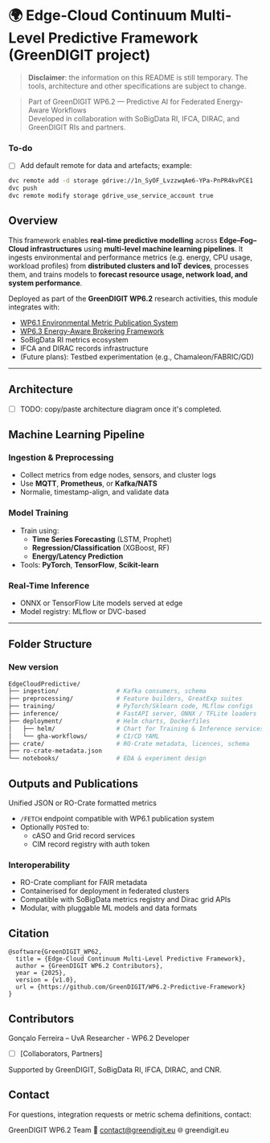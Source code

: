 # 🌍 Edge-Cloud Continuum Multi-Level Predictive Framework (GreenDIGIT project)

>**Disclaimer**: the information on this README is still temporary. The tools, architecture and other specifications are subject to change.

> Part of GreenDIGIT WP6.2 — Predictive AI for Federated Energy-Aware Workflows  
> Developed in collaboration with SoBigData RI, IFCA, DIRAC, and GreenDIGIT RIs and partners.

### To-do
- [ ] Add default remote for data and artefacts; example:
```sh
dvc remote add -d storage gdrive://1n_SyOF_LvzzwqAe6-YPa-PnPR4kvPCE1
dvc push
dvc remote modify storage gdrive_use_service_account true
```

## Overview

This framework enables **real-time predictive modelling** across **Edge–Fog–Cloud infrastructures** using **multi-level machine learning pipelines**. It ingests environmental and performance metrics (e.g. energy, CPU usage, workload profiles) from **distributed clusters and IoT devices**, processes them, and trains models to **forecast resource usage, network load, and system performance**.

Deployed as part of the **GreenDIGIT WP6.2** research activities, this module integrates with:

- [WP6.1 Environmental Metric Publication System](#)
- [WP6.3 Energy-Aware Brokering Framework](#)
- SoBigData RI metrics ecosystem
- IFCA and DIRAC records infrastructure
- (Future plans): Testbed experimentation (e.g., Chamaleon/FABRIC/GD)

---

## Architecture

- [ ] TODO: copy/paste architecture diagram once it's completed.

## Machine Learning Pipeline

### Ingestion & Preprocessing
- Collect metrics from edge nodes, sensors, and cluster logs
- Use **MQTT**, **Prometheus**, or **Kafka/NATS**
- Normalie, timestamp-align, and validate data

### Model Training
- Train using:
  - **Time Series Forecasting** (LSTM, Prophet)
  - **Regression/Classification** (XGBoost, RF)
  - **Energy/Latency Prediction**
- Tools: **PyTorch**, **TensorFlow**, **Scikit-learn**

### Real-Time Inference
- ONNX or TensorFlow Lite models served at edge
- Model registry: MLflow or DVC-based

---

## Folder Structure

<!-- ```bash
.
├── ingestion/             # Metric ingestion and connectors
├── preprocessing/         # Data cleaning and transformation
├── training/              # Training scripts and model tracking
├── inference/             # Model serving scripts (ONNX, Lite)
├── deployment/            # Helm charts, Dockerfiles
├── crate/                 # RO-Crate metadata, licences, schema
├── ro-crate-metadata.json
├── Dockerfile
├── requirements.txt
└── README.md
``` -->

### New version
```bash
EdgeCloudPredictive/
├── ingestion/                # Kafka consumers, schema
├── preprocessing/            # Feature builders, GreatExp suites
├── training/                 # PyTorch/Sklearn code, MLflow configs
├── inference/                # FastAPI server, ONNX / TFLite loaders
├── deployment/               # Helm charts, Dockerfiles
│   ├── helm/                 # Chart for Training & Inference services
│   └── gha-workflows/        # CI/CD YAML
├── crate/                    # RO-Crate metadata, licences, schema
├── ro-crate-metadata.json
└── notebooks/                # EDA & experiment design
```

## Outputs and Publications
Unified JSON or RO-Crate formatted metrics

- `/FETCH` endpoint compatible with WP6.1 publication system
- Optionally `POST`ed to:
    - cASO and Grid record services
    - CIM record registry with auth token

### Interoperability
- RO-Crate compliant for FAIR metadata
- Containerised for deployment in federated clusters
- Compatible with SoBigData metrics registry and Dirac grid APIs
- Modular, with pluggable ML models and data formats

## Citation
```
@software{GreenDIGIT_WP62,
  title = {Edge-Cloud Continuum Multi-Level Predictive Framework},
  author = {GreenDIGIT WP6.2 Contributors},
  year = {2025},
  version = {v1.0},
  url = {https://github.com/GreenDIGIT/WP6.2-Predictive-Framework}
}
```

## Contributors
Gonçalo Ferreira – UvA Researcher - WP6.2 Developer
- [ ] [Collaborators, Partners]

Supported by GreenDIGIT, SoBigData RI, IFCA, DIRAC, and CNR.

## Contact
For questions, integration requests or metric schema definitions, contact:

GreenDIGIT WP6.2 Team
📧 contact@greendigit.eu
🌐 greendigit.eu